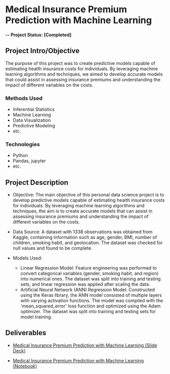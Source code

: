 # Medical Insurance Premium Prediction with Machine Learning

#### -- Project Status: [Completed]

## Project Intro/Objective
The purpose of this project was to create predictive models capable of estimating health insurance costs for individuals. By leveraging machine learning algorithms and techniques, we aimed to develop accurate models that could assist in assessing insurance premiums and understanding the impact of different variables on the costs.

### Methods Used
* Inferential Statistics
* Machine Learning
* Data Visualization
* Predictive Modeling
* etc.

### Technologies
* Python
* Pandas, jupyter
* etc. 

## Project Description
* Objective: The main objective of this personal data science project is to develop predictive models capable of estimating health insurance costs for individuals. By leveraging machine learning algorithms and techniques, the aim is to create accurate models that can assist in assessing insurance premiums and understanding the impact of different variables on the costs.
  
* Data Source: A dataset with 1338 observations was obtained from Kaggle, containing information such as age, gender, BMI, number of children, smoking habit, and geolocation. The dataset was checked for null values and found to be complete.

* Models Used:
   * Linear Regression Model: Feature engineering was performed to convert categorical variables (gender, smoking habit, and region) into numerical ones. The dataset was split into training and testing sets, and linear regression was applied after scaling the data.
   * Artificial Neural Network (ANN) Regression Model: Constructed using the Keras library, the ANN model consisted of multiple layers with varying activation functions. The model was compiled with the 'mean_squared_error' loss function and optimized using the Adam optimizer. The dataset was split into training and testing sets for model training.

## Deliverables
* [Medical Insurance Premium Prediction with Machine Learning (Slide Deck)](https://docs.google.com/presentation/d/1HCleoU3gbLfdcaBHIWSAJNVzUDCRQhRNLMxncyHnO5Q/edit?usp=sharing)

* [Medical Insurance Premium Prediction with Machine Learning (Notebook)](https://github.com/Talha-Fasih-Khan/Machine-Learning-for-Kyphosis-Disease-Classification/blob/321a49bd287233794e514b35c5a01f7cb8a8c032/Machine%20Learning%20for%20Kyphosis%20Disease%20Classification.ipynb)
